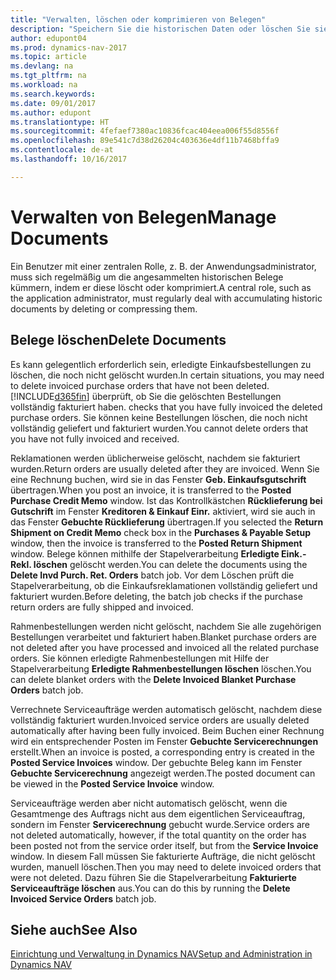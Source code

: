 ```yaml
---
title: "Verwalten, löschen oder komprimieren von Belegen"
description: "Speichern Sie die historischen Daten oder löschen Sie sie."
author: edupont04
ms.prod: dynamics-nav-2017
ms.topic: article
ms.devlang: na
ms.tgt_pltfrm: na
ms.workload: na
ms.search.keywords: 
ms.date: 09/01/2017
ms.author: edupont
ms.translationtype: HT
ms.sourcegitcommit: 4fefaef7380ac10836fcac404eea006f55d8556f
ms.openlocfilehash: 89e541c7d38d26204c403636e4df11b7468bffa9
ms.contentlocale: de-at
ms.lasthandoff: 10/16/2017

---
```

# <a name="manage-documents"></a><span data-ttu-id="1fda9-103">Verwalten von Belegen</span><span class="sxs-lookup"><span data-stu-id="1fda9-103">Manage Documents</span></span>
<span data-ttu-id="1fda9-104">Ein Benutzer mit einer zentralen Rolle, z. B. der Anwendungsadministrator, muss sich regelmäßig um die angesammelten historischen Belege kümmern, indem er diese löscht oder komprimiert.</span><span class="sxs-lookup"><span data-stu-id="1fda9-104">A central role, such as the application administrator, must regularly deal with accumulating historic documents by deleting or compressing them.</span></span>  

## <a name="delete-documents"></a><span data-ttu-id="1fda9-105">Belege löschen</span><span class="sxs-lookup"><span data-stu-id="1fda9-105">Delete Documents</span></span>
<span data-ttu-id="1fda9-106">Es kann gelegentlich erforderlich sein, erledigte Einkaufsbestellungen zu löschen, die noch nicht gelöscht wurden.</span><span class="sxs-lookup"><span data-stu-id="1fda9-106">In certain situations, you may need to delete invoiced purchase orders that have not been deleted.</span></span> [!INCLUDE[d365fin](includes/d365fin_md.md)]<span data-ttu-id="1fda9-107"> überprüft, ob Sie die gelöschten Bestellungen vollständig fakturiert haben.</span><span class="sxs-lookup"><span data-stu-id="1fda9-107"> checks that you have fully invoiced the deleted purchase orders.</span></span> <span data-ttu-id="1fda9-108">Sie können keine Bestellungen löschen, die noch nicht vollständig geliefert und fakturiert wurden.</span><span class="sxs-lookup"><span data-stu-id="1fda9-108">You cannot delete orders that you have not fully invoiced and received.</span></span>  

<span data-ttu-id="1fda9-109">Reklamationen werden üblicherweise gelöscht, nachdem sie fakturiert wurden.</span><span class="sxs-lookup"><span data-stu-id="1fda9-109">Return orders are usually deleted after they are invoiced.</span></span> <span data-ttu-id="1fda9-110">Wenn Sie eine Rechnung buchen, wird sie in das Fenster **Geb. Einkaufsgutschrift** übertragen.</span><span class="sxs-lookup"><span data-stu-id="1fda9-110">When you post an invoice, it is transferred to the **Posted Purchase Credit Memo** window.</span></span> <span data-ttu-id="1fda9-111">Ist das Kontrollkästchen **Rücklieferung bei Gutschrift** im Fenster **Kreditoren & Einkauf Einr.** aktiviert, wird sie auch in das Fenster **Gebuchte Rücklieferung** übertragen.</span><span class="sxs-lookup"><span data-stu-id="1fda9-111">If you selected the **Return Shipment on Credit Memo** check box in the **Purchases & Payable Setup** window, then the invoice is transferred to the **Posted Return Shipment** window.</span></span> <span data-ttu-id="1fda9-112">Belege können mithilfe der Stapelverarbeitung **Erledigte Eink.-Rekl. löschen** gelöscht werden.</span><span class="sxs-lookup"><span data-stu-id="1fda9-112">You can delete the documents using the **Delete Invd Purch. Ret. Orders** batch job.</span></span> <span data-ttu-id="1fda9-113">Vor dem Löschen prüft die Stapelverarbeitung, ob die Einkaufsreklamationen vollständig geliefert und fakturiert wurden.</span><span class="sxs-lookup"><span data-stu-id="1fda9-113">Before deleting, the batch job checks if the purchase return orders are fully shipped and invoiced.</span></span>  

<span data-ttu-id="1fda9-114">Rahmenbestellungen werden nicht gelöscht, nachdem Sie alle zugehörigen Bestellungen verarbeitet und fakturiert haben.</span><span class="sxs-lookup"><span data-stu-id="1fda9-114">Blanket purchase orders are not deleted after you have processed and invoiced all the related purchase orders.</span></span> <span data-ttu-id="1fda9-115">Sie können erledigte Rahmenbestellungen mit Hilfe der Stapelverarbeitung **Erledigte Rahmenbestellungen löschen** löschen.</span><span class="sxs-lookup"><span data-stu-id="1fda9-115">You can delete blanket orders with the **Delete Invoiced Blanket Purchase Orders** batch job.</span></span>  

<span data-ttu-id="1fda9-116">Verrechnete Serviceaufträge werden automatisch gelöscht, nachdem diese vollständig fakturiert wurden.</span><span class="sxs-lookup"><span data-stu-id="1fda9-116">Invoiced service orders are usually deleted automatically after having been fully invoiced.</span></span> <span data-ttu-id="1fda9-117">Beim Buchen einer Rechnung wird ein entsprechender Posten im Fenster **Gebuchte Servicerechnungen** erstellt.</span><span class="sxs-lookup"><span data-stu-id="1fda9-117">When an invoice is posted, a corresponding entry is created in the **Posted Service Invoices** window.</span></span> <span data-ttu-id="1fda9-118">Der gebuchte Beleg kann im Fenster **Gebuchte Servicerechnung** angezeigt werden.</span><span class="sxs-lookup"><span data-stu-id="1fda9-118">The posted document can be viewed in the **Posted Service Invoice** window.</span></span>  

<span data-ttu-id="1fda9-119">Serviceaufträge werden aber nicht automatisch gelöscht, wenn die Gesamtmenge des Auftrags nicht aus dem eigentlichen Serviceauftrag, sondern im Fenster **Servicerechnung** gebucht wurde.</span><span class="sxs-lookup"><span data-stu-id="1fda9-119">Service orders are not deleted automatically, however, if the total quantity on the order has been posted not from the service order itself, but from the **Service Invoice** window.</span></span> <span data-ttu-id="1fda9-120">In diesem Fall müssen Sie fakturierte Aufträge, die nicht gelöscht wurden, manuell löschen.</span><span class="sxs-lookup"><span data-stu-id="1fda9-120">Then you may need to delete invoiced orders that were not deleted.</span></span> <span data-ttu-id="1fda9-121">Dazu führen Sie die Stapelverarbeitung **Fakturierte Serviceaufträge löschen** aus.</span><span class="sxs-lookup"><span data-stu-id="1fda9-121">You can do this by running the **Delete Invoiced Service Orders** batch job.</span></span>  

## <a name="see-also"></a><span data-ttu-id="1fda9-122">Siehe auch</span><span class="sxs-lookup"><span data-stu-id="1fda9-122">See Also</span></span>  
[<span data-ttu-id="1fda9-123">Einrichtung und Verwaltung in Dynamics NAV</span><span class="sxs-lookup"><span data-stu-id="1fda9-123">Setup and Administration in Dynamics NAV</span></span>](admin-setup-and-administration.md)  

